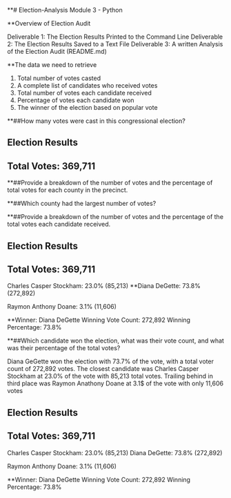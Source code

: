 **# Election-Analysis
Module 3 - Python

**Overview of Election Audit

Deliverable 1: The Election Results Printed to the Command Line
Deliverable 2: The Election Results Saved to a Text File
Deliverable 3: A written Analysis of the Election Audit (README.md)

**The data we need to retrieve

1. Total number of votes casted 
2. A complete list of candidates who received votes
3. Total number of votes each candidate received
4. Percentage of votes each candidate won
5. The winner of the election based on popular vote

**##How many votes were cast in this congressional election?

Election Results
-------------------------
Total Votes: 369,711
-------------------------

**##Provide a breakdown of the number of votes and the percentage of total votes for each county in the precinct.

**##Which county had the largest number of votes?



**##Provide a breakdown of the number of votes and the percentage of the total votes each candidate received.

Election Results
-------------------------
Total Votes: 369,711
-------------------------
Charles Casper Stockham: 23.0% (85,213)
**Diana DeGette: 73.8% (272,892)

Raymon Anthony Doane: 3.1% (11,606)

**Winner: Diana DeGette
Winning Vote Count: 272,892
Winning Percentage: 73.8%

**##Which candidate won the election, what was their vote count, and what was their percentage of the total votes?

Diana GeGette won the election with 73.7% of the vote, with a total voter count of 272,892 votes.  The closest candidate was Charles Casper Stockham at 23.0% of the vote with 85,213 total votes.  Trailing behind in third place was Raymon Anathony Doane at 3.1$ of the vote with only 11,606 votes

Election Results
-------------------------
Total Votes: 369,711
-------------------------
Charles Casper Stockham: 23.0% (85,213)
Diana DeGette: 73.8% (272,892)

Raymon Anthony Doane: 3.1% (11,606)

**Winner: Diana DeGette
Winning Vote Count: 272,892
Winning Percentage: 73.8%
